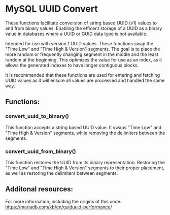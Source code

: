 # MySQL UUID Convert
These functions facilitate conversion of string based UUID (v1) values to and from binary values. Enabling the efficent storage of a UUID as a binary value in databases where a UUID or GUID data type is not available.

Intended for use with version 1 UUID values. These functions swap the "Time Low" and "Time High & Version" segments. The goal is to place the more random or frequently changing segment in the middle and the least random at the beginning. This optimizes the value for use as an index, as it allows the generated indexes to have longer contiguous blocks.

It is recommended that these functions are used for entering and fetching UUID values as it will ensure all values are processed and handled the same way.

## Functions:
### convert_uuid_to_binary()
This function accepts a string based UUID value. It swaps "Time Low" and "Time High & Version" segments, while removing the delimiters between the segments.

### convert_uuid_from_binary()
This function restores the UUID from its binary representation. Restoring the "Time Low" and "Time High & Version" segments to their proper placement, as well as restoring the delimiters between segments.

## Additonal resources:
For more information, including the origins of this code:
https://mariadb.com/kb/en/guiduuid-performance/
